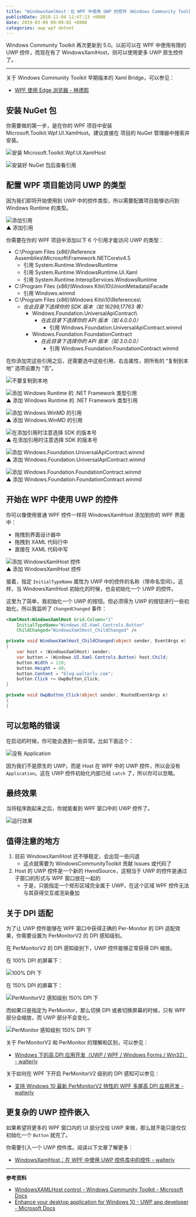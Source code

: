 ```yaml
---
title: "WindowsXamlHost：在 WPF 中使用 UWP 的控件（Windows Community Toolkit）"
publishDate: 2018-11-04 11:47:23 +0800
date: 2019-03-09 09:09:02 +0800
categories: uwp wpf dotnet
---
```


Windows Community Toolkit 再次更新到 5.0。以前可以在 WPF 中使用有限的 UWP 控件，而现在有了 WindowsXamlHost，则可以使用更多 UWP 原生控件了。

---

关于 Windows Community Toolkit 早期版本的 Xaml Bridge，可以参见：

- [WPF 使用 Edge 浏览器 - 林德熙](https://blog.lindexi.com/post/WPF-%E4%BD%BF%E7%94%A8-Edge-%E6%B5%8F%E8%A7%88%E5%99%A8.html)

<div id="toc"></div>

## 安装 NuGet 包

你需要做的第一步，是在你的 WPF 项目中安装 Microsoft.Toolkit.Wpf.UI.XamlHost。建议直接在 项目的 NuGet 管理器中搜索并安装。

![安装 Microsoft.Toolkit.Wpf.UI.XamlHost](/static/posts/2018-11-04-09-34-39.png)

![安装好 NuGet 包后查看引用](/static/posts/2018-11-04-09-43-24.png)

## 配置 WPF 项目能访问 UWP 的类型

因为我们即将开始使用到 UWP 中的控件类型，所以需要配置项目能够访问到 Windows Runtime 的类型。

![添加引用](/static/posts/2018-11-04-09-56-19.png)  
▲ 添加引用

你需要在你的 WPF 项目中添加以下 6 个引用才能访问 UWP 的类型：

- C:\Program Files (x86)\Reference Assemblies\Microsoft\Framework\.NETCore\v4.5
    - 引用 System.Runtime.WindowsRuntime
    - 引用 System.Runtime.WindowsRuntime.UI.Xaml
    - 引用 System.Runtime.InteropServices.WindowsRuntime
- C:\Program Files (x86)\Windows Kits\10\UnionMetadata\Facade
    - 引用 Windows.winmd
- C:\Program Files (x86)\Windows Kits\10\References\
    - *在此目录下选择你的 SDK 版本（如 16299,17763 等）*
        - Windows.Foundation.UniversalApiContract\
            - *在此目录下选择你的 API 版本（如 4.0.0.0）*
                - 引用 Windows.Foundation.UniversalApiContract.winmd
        - Windows.Foundation.FoundationContract
            - *在此目录下选择你的 API 版本（如 3.0.0.0）*
                - 引用 Windows.Foundation.FoundationContract.winmd
                
在你添加完这些引用之后，还需要选中这些引用，右击属性，把所有的 “复制到本地” 选项设置为 “否”。

![不要复制到本地](/static/posts/2018-11-04-10-10-16.png)

![添加 Windows Runtime 的 .NET Framework 类型引用](/static/posts/2018-11-04-09-57-03.png)  
▲ 添加 Windows Runtime 的 .NET Framework 类型引用

![添加 Windows.WinMD 的引用](/static/posts/2018-11-04-09-57-44.png)  
▲ 添加 Windows.WinMD 的引用

![在添加引用时注意选择 SDK 的版本号](/static/posts/2018-11-04-09-58-07.png)  
▲ 在添加引用时注意选择 SDK 的版本号

![添加 Windows.Foundation.UniversalApiContract.winmd](/static/posts/2018-11-04-09-58-41.png)  
▲ 添加 Windows.Foundation.UniversalApiContract.winmd

![添加 Windows.Foundation.FoundationContract.winmd](/static/posts/2018-11-04-09-58-54.png)  
▲ 添加 Windows.Foundation.FoundationContract.winmd

## 开始在 WPF 中使用 UWP 的控件

你可以像使用普通 WPF 控件一样将 WindowsXamlHost 添加到你的 WPF 界面中：

- 拖拽到界面设计器中
- 拖拽到 XAML 代码行中
- 直接在 XAML 代码中写

![添加 WindowsXamlHost 控件](/static/posts/2018-11-04-10-17-54.png)  
▲ 添加 WindowsXamlHost 控件

接着，指定 `InitialTypeName` 属性为 UWP 中的控件的名称（带命名空间）。这样，当 WindowsXamlHost 初始化的时候，也会初始化一个 UWP 的控件。

这里为了简单，我初始化一个 UWP 的按钮。但必须得为 UWP 的按钮进行一些初始化，所以我监听了 `ChangedChanged` 事件：

```xml
<XamlHost:WindowsXamlHost Grid.Column="1"
    InitialTypeName="Windows.UI.Xaml.Controls.Button"
    ChildChanged="WindowsXamlHost_ChildChanged" />
```

```csharp
private void WindowsXamlHost_ChildChanged(object sender, EventArgs e)
{
    var host = (WindowsXamlHost) sender;
    var button = (Windows.UI.Xaml.Controls.Button) host.Child;
    button.Width = 120;
    button.Height = 40;
    button.Content = "blog.walterlv.com";
    button.Click += UwpButton_Click;
}

private void UwpButton_Click(object sender, RoutedEventArgs e)
{
}
```

## 可以忽略的错误

在启动的时候，你可能会遇到一些异常。比如下面这个：

![没有 Application](/static/posts/2018-11-04-10-33-27.png)

因为我们不是原生的 UWP，而是 Host 在 WPF 中的 UWP 控件，所以会没有 `Application`。这在 UWP 控件初始化内部已经 `catch` 了，所以你可以忽略。

## 最终效果

当将程序跑起来之后，你就能看到 WPF 窗口中的 UWP 控件了。

![运行效果](/static/posts/2018-11-04-uwp-button-in-wpf-window.gif)

## 值得注意的地方

1. 目前 WindowsXamlHost 还不够稳定，会出现一些闪退
    - 这点就需要为 WindowsCommunityToolkit 贡献 Issues 或代码了
1. Host 的 UWP 控件是一个新的 HwndSource，这相当于 UWP 的控件是通过子窗口的形式与 WPF 窗口放在一起的
    - 于是，只能指定一个矩形区域完全属于 UWP，在这个区域 WPF 控件无法与其获得交互或渲染叠加

## 关于 DPI 适配

为了让 UWP 控件能够在 WPF 窗口中获得正确的 Per-Monitor 的 DPI 适配效果，你需要设置为 PerMonitorV2 的 DPI 感知级别。

在 PerMonitorV2 的 DPI 感知级别下，UWP 控件能够正常获得 DPI 缩放。

在 100% DPI 的屏幕下：

![100% DPI 下](/static/posts/2018-11-04-10-46-46.png)

在 150% DPI 的屏幕下：

![PerMonitorV2 感知级别 150% DPI 下](/static/posts/2018-11-04-10-46-49.png)

而如果只是指定为 PerMonitor，那么切换 DPI 或者切换屏幕的时候，只有 WPF 部分会缩放，而 UWP 部分不会变化。

![PerMonitor 感知级别 150% DPI 下](/static/posts/2018-11-04-10-48-07.png)

关于 PerMonitorV2 和 PerMonitor 的理解和区别，可以参见：

- [Windows 下的高 DPI 应用开发（UWP / WPF / Windows Forms / Win32） - walterlv](/post/windows-high-dpi-development.html)

关于如何在 WPF 下开启 PerMonitorV2 级别的 DPI 感知可以参见：

- [支持 Windows 10 最新 PerMonitorV2 特性的 WPF 多屏高 DPI 应用开发 - walterlv](/post/windows-high-dpi-development-for-wpf.html)

## 更复杂的 UWP 控件嵌入

如果希望将更多的 WPF 窗口内的 UI 部分交给 UWP 来做，那么就不能只是仅仅初始化一个 `Button` 就完了。

你需要引入一个 UWP 控件库。阅读以下文章了解更多：

- [WindowsXamlHost：在 WPF 中使用 UWP 控件库中的控件 - walterlv](/post/use-uwp-control-library-in-wpf.html)

---

**参考资料**

- [WindowsXAMLHost control - Windows Community Toolkit - Microsoft Docs](https://docs.microsoft.com/en-us/windows/communitytoolkit/controls/wpf-winforms/windowsxamlhost?wt.mc_id=MVP)
- [Enhance your desktop application for Windows 10 - UWP app developer - Microsoft Docs](https://docs.microsoft.com/en-us/windows/uwp/porting/desktop-to-uwp-enhance#first-set-up-your-project?wt.mc_id=MVP)
